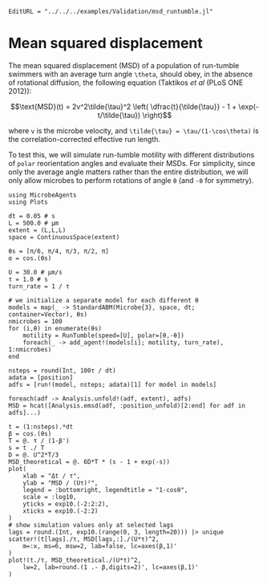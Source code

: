 ```@meta
EditURL = "../../../examples/Validation/msd_runtumble.jl"
```

# Mean squared displacement

The mean squared displacement (MSD) of a population of run-tumble swimmers
with an average turn angle ``\theta``, should obey, in the absence of
rotational diffusion, the following equation (Taktikos *et al* (PLoS ONE 2012)):
```math
\text{MSD}(t) = 2v^2\tilde{\tau}^2
\left( \dfrac{t}{\tilde{\tau}} - 1 + \exp(-t/\tilde{\tau}) \right)
```
where ``v`` is the microbe velocity, and ``\tilde{\tau} = \tau/(1-\cos\theta)``
is the correlation-corrected effective run length.

To test this, we will simulate run-tumble motility with different distributions
of `polar` reorientation angles and evaluate their MSDs.
For simplicity, since only the average angle matters rather than the entire
distribution, we will only allow microbes to perform rotations of angle `θ`
(and `-θ` for symmetry).

````@example msd_runtumble
using MicrobeAgents
using Plots

dt = 0.05 # s
L = 500.0 # μm
extent = (L,L,L)
space = ContinuousSpace(extent)

θs = [π/6, π/4, π/3, π/2, π]
α = cos.(θs)

U = 30.0 # μm/s
τ = 1.0 # s
turn_rate = 1 / τ

# we initialize a separate model for each different θ
models = map(_ -> StandardABM(Microbe{3}, space, dt; container=Vector), θs)
nmicrobes = 100
for (i,θ) in enumerate(θs)
    motility = RunTumble(speed=[U], polar=[θ,-θ])
    foreach(_ -> add_agent!(models[i]; motility, turn_rate), 1:nmicrobes)
end

nsteps = round(Int, 100τ / dt)
adata = [position]
adfs = [run!(model, nsteps; adata)[1] for model in models]

foreach(adf -> Analysis.unfold!(adf, extent), adfs)
MSD = hcat([Analysis.emsd(adf, :position_unfold)[2:end] for adf in adfs]...)

t = (1:nsteps).*dt
β = cos.(θs)
T = @. τ / (1-β')
s = t ./ T
D = @. U^2*T/3
MSD_theoretical = @. 6D*T * (s - 1 + exp(-s))
plot(
    xlab = "Δt / τ",
    ylab = "MSD / (Uτ)²",
    legend = :bottomright, legendtitle = "1-cosθ",
    scale = :log10,
    yticks = exp10.(-2:2:2),
    xticks = exp10.(-2:2)
)
# show simulation values only at selected lags
lags = round.(Int, exp10.(range(0, 3, length=20))) |> unique
scatter!(t[lags]./τ, MSD[lags,:]./(U*τ)^2,
    m=:x, ms=6, msw=2, lab=false, lc=axes(β,1)'
)
plot!(t./τ, MSD_theoretical./(U*τ)^2,
    lw=2, lab=round.(1 .- β,digits=2)', lc=axes(β,1)'
)
````

